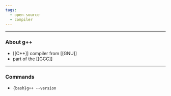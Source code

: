 ```yaml
---
tags:
  - open-source
  - compiler
---
```

---

### About g++

- [[C++]] compiler from [[GNU]]
- part of the [[GCC]]

---

### Commands

- `{bash}g++ --version`